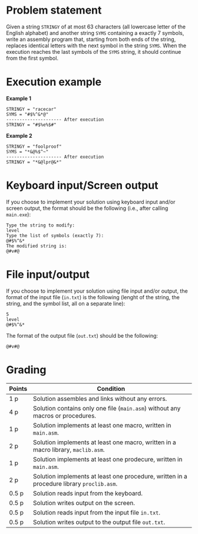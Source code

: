 # Problem statement

Given a string `STRINGY` of at most 63 characters (all lowercase letter of the English alphabet) and another string `SYMS` containing a exactly 7 symbols, write an assembly program that, starting from both ends of the string, replaces identical letters with the next symbol in the string `SYMS`. When the execution reaches the last symbols of the `SYMS` string, it should continue from the first symbol.

# Execution example

**Example 1**
```
STRINGY = "racecar"
SYMS = "#$%^&*@"
--------------------- After execution
STRINGY = "#$%e%$#"
```

**Example 2**
```
STRINGY = "foolproof"
SYMS = "*&@%$^~"
--------------------- After execution
STRINGY = "*&@lpr@&*"
```

# Keyboard input/Screen output

If you choose to implement your solution using keyboard input and/or screen output, the format should be the following (i.e., after calling `main.exe`):

```
Type the string to modify:
level
Type the list of symbols (exactly 7):
@#$%^&*
The modified string is:
@#v#@
```

# File input/output

If you choose to implement your solution using file input and/or output, the format of the input file (`in.txt`) is the following (lenght of the string, the string, and the symbol list, all on a separate line):

```
5
level
@#$%^&*
```

The format of the output file (`out.txt`) should be the following:

```
@#v#@
```


# Grading

Points | Condition
| - | - |
1 p | Solution assembles and links without any errors.
4 p | Solution contains only one file (`main.asm`) without any macros or procedures.
1 p | Solution implements at least one macro, written in `main.asm`.
2 p | Solution implements at least one macro, written in a macro library, `maclib.asm`.
1 p | Solution implements at least one prodecure, written in `main.asm`.
2 p | Solution implements at least one procedure, written in a procedure library `proclib.asm`.
0.5 p | Solution reads input from the keyboard.
0.5 p | Solution writes output on the screen.
0.5 p | Solution reads input from the input file `in.txt`.
0.5 p | Solution writes output to the output file `out.txt`.
